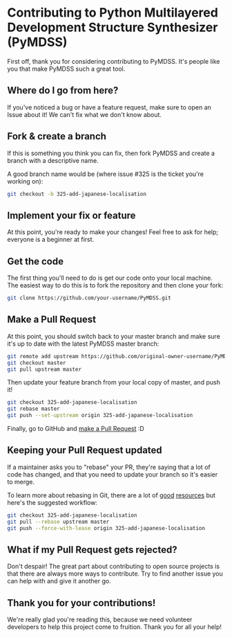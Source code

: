# Contributing to Python Multilayered Development Structure Synthesizer (PyMDSS)

First off, thank you for considering contributing to PyMDSS. It's people like you that make PyMDSS such a great tool.

## Where do I go from here?

If you've noticed a bug or have a feature request, make sure to open an Issue about it! We can't fix what we don't know about.

## Fork & create a branch

If this is something you think you can fix, then fork PyMDSS and create a branch with a descriptive name.

A good branch name would be (where issue #325 is the ticket you're working on):

```bash
git checkout -b 325-add-japanese-localisation
```

## Implement your fix or feature

At this point, you're ready to make your changes! Feel free to ask for help; everyone is a beginner at first.

## Get the code

The first thing you'll need to do is get our code onto your local machine. The easiest way to do this is to fork the repository and then clone your fork:

```bash
git clone https://github.com/your-username/PyMDSS.git
```

## Make a Pull Request

At this point, you should switch back to your master branch and make sure it's up to date with the latest PyMDSS master branch:

```bash
git remote add upstream https://github.com/original-owner-username/PyMDSS.git
git checkout master
git pull upstream master
```

Then update your feature branch from your local copy of master, and push it!

```bash
git checkout 325-add-japanese-localisation
git rebase master
git push --set-upstream origin 325-add-japanese-localisation
```

Finally, go to GitHub and [make a Pull Request](https://help.github.com/en/github/collaborating-with-issues-and-pull-requests/creating-a-pull-request) :D

## Keeping your Pull Request updated

If a maintainer asks you to "rebase" your PR, they're saying that a lot of code has changed, and that you need to update your branch so it's easier to merge.

To learn more about rebasing in Git, there are a lot of [good](https://git-scm.com/book/en/v2/Git-Branching-Rebasing) [resources](https://www.atlassian.com/git/tutorials/rewriting-history/git-rebase) but here's the suggested workflow:

```bash
git checkout 325-add-japanese-localisation
git pull --rebase upstream master
git push --force-with-lease origin 325-add-japanese-localisation
```

## What if my Pull Request gets rejected?

Don't despair! The great part about contributing to open source projects is that there are always more ways to contribute. Try to find another issue you can help with and give it another go.

## Thank you for your contributions!

We're really glad you're reading this, because we need volunteer developers to help this project come to fruition. Thank you for all your help!
